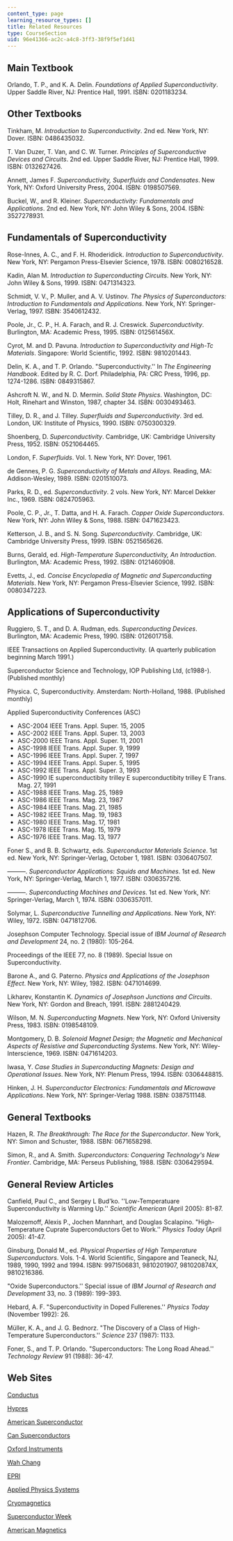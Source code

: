 ```yaml
---
content_type: page
learning_resource_types: []
title: Related Resources
type: CourseSection
uid: 96e41366-ac2c-a4c8-3ff3-38f9f5ef1d41
---
```


Main Textbook
-------------

Orlando, T. P., and K. A. Delin. _Foundations of Applied Superconductivity_. Upper Saddle River, NJ: Prentice Hall, 1991. ISBN: 0201183234.

Other Textbooks
---------------

Tinkham, M. _Introduction to Superconductivity_. 2nd ed. New York, NY: Dover. ISBN: 0486435032.

T. Van Duzer, T. Van, and C. W. Turner. _Principles of Superconductive Devices and Circuits_. 2nd ed. Upper Saddle River, NJ: Prentice Hall, 1999. ISBN: 0132627426.

Annett, James F. _Superconductivity, Superfluids and Condensates_. New York, NY: Oxford University Press, 2004. ISBN: 0198507569.

Buckel, W., and R. Kleiner. _Superconductivity: Fundamentals and Applications_. 2nd ed. New York, NY: John Wiley & Sons, 2004. ISBN: 3527278931.

Fundamentals of Superconductivity
---------------------------------

Rose-Innes, A. C., and F. H. Rhoderidick. _Introduction to Superconductivity_. New York, NY: Pergamon Press-Elsevier Science, 1978. ISBN: 0080216528.

Kadin, Alan M. _Introduction to Superconducting Circuits_. New York, NY: John Wiley & Sons, 1999. ISBN: 0471314323.

Schmidt, V. V., P. Muller, and A. V. Ustinov. _The Physics of Superconductors: Introduction to Fundamentals and Applications_. New York, NY: Springer-Verlag, 1997. ISBN: 3540612432.

Poole, Jr., C. P., H. A. Farach, and R. J. Creswick. _Superconductivity_. Burlington, MA: Academic Press, 1995. ISBN: 012561456X.

Cyrot, M. and D. Pavuna. _Introduction to Superconductivity and High-Tc Materials_. Singapore: World Scientific, 1992. ISBN: 9810201443.

Delin, K. A., and T. P. Orlando. "Superconductivity.'' In _The Engineering Handbook_. Edited by R. C. Dorf. Philadelphia, PA: CRC Press, 1996, pp. 1274-1286. ISBN: 0849315867.

Ashcroft N. W., and N. D. Mermin. _Solid State Physics_. Washington, DC: Holt, Rinehart and Winston, 1987, chapter 34. ISBN: 0030493463.

Tilley, D. R., and J. Tilley. _Superfluids and Superconductivity_. 3rd ed. London, UK: Institute of Physics, 1990. ISBN: 0750300329.

Shoenberg, D. _Superconductivity_. Cambridge, UK: Cambridge University Press, 1952. ISBN: 0521064465.

London, F. _Superfluids_. Vol. 1. New York, NY: Dover, 1961.

de Gennes, P. G. _Superconductivity of Metals and Alloys_. Reading, MA: Addison-Wesley, 1989. ISBN: 0201510073.

Parks, R. D., ed. _Superconductivity_. 2 vols. New York, NY: Marcel Dekker Inc., 1969. ISBN: 0824705963.

Poole, C. P., Jr., T. Datta, and H. A. Farach. _Copper Oxide Superconductors_. New York, NY: John Wiley & Sons, 1988. ISBN: 0471623423.

Ketterson, J. B., and S. N. Song. _Superconductivity_. Cambridge, UK: Cambridge University Press, 1999. ISBN: 0521565626.

Burns, Gerald, ed. _High-Temperature Superconductivity, An Introduction_. Burlington, MA: Academic Press, 1992. ISBN: 0121460908.

Evetts, J., ed. _Concise Encyclopedia of Magnetic and Superconducting Materials_. New York, NY: Pergamon Press-Elsevier Science, 1992. ISBN: 0080347223.

Applications of Superconductivity
---------------------------------

Ruggiero, S. T., and D. A. Rudman, eds. _Superconducting Devices_. Burlington, MA: Academic Press, 1990. ISBN: 0126017158.

IEEE Transactions on Applied Superconductivity. (A quarterly publication beginning March 1991.)

Superconductor Science and Technology, IOP Publishing Ltd, (c1988-). (Published monthly)

Physica. C, Superconductivity. Amsterdam: North-Holland, 1988. (Published monthly)

Applied Superconductivity Conferences (ASC)

*   ASC-2004 IEEE Trans. Appl. Super. 15, 2005
*   ASC-2002 IEEE Trans. Appl. Super. 13, 2003
*   ASC-2000 IEEE Trans. Appl. Super. 11, 2001
*   ASC-1998 IEEE Trans. Appl. Super. 9, 1999
*   ASC-1996 IEEE Trans. Appl. Super. 7, 1997
*   ASC-1994 IEEE Trans. Appl. Super. 5, 1995
*   ASC-1992 IEEE Trans. Appl. Super. 3, 1993
*   ASC-1990 IE superconductibity trilley E superconductibity trilley E Trans. Mag. 27, 1991
*   ASC-1988 IEEE Trans. Mag. 25, 1989
*   ASC-1986 IEEE Trans. Mag. 23, 1987
*   ASC-1984 IEEE Trans. Mag. 21, 1985
*   ASC-1982 IEEE Trans. Mag. 19, 1983
*   ASC-1980 IEEE Trans. Mag. 17, 1981
*   ASC-1978 IEEE Trans. Mag. 15, 1979
*   ASC-1976 IEEE Trans. Mag. 13, 1977

Foner S., and B. B. Schwartz, eds. _Superconductor Materials Science_. 1st ed. New York, NY: Springer-Verlag, October 1, 1981. ISBN: 0306407507.

———. _Superconductor Applications: Squids and Machines_. 1st ed. New York, NY: Springer-Verlag, March 1, 1977. ISBN: 0306357216.

———. _Superconducting Machines and Devices_. 1st ed. New York, NY: Springer-Verlag, March 1, 1974. ISBN: 0306357011.

Solymar, L. _Superconductive Tunnelling and Applications_. New York, NY: Wiley, 1972. ISBN: 0471812706.

Josephson Computer Technology. Special issue of _IBM Journal of Research and Development_ 24, no. 2 (1980): 105-264.

Proceedings of the IEEE 77, no. 8 (1989). Special Issue on Superconductivity.

Barone A., and G. Paterno. _Physics and Applications of the Josephson Effect_. New York, NY: Wiley, 1982. ISBN: 0471014699.

Likharev, Konstantin K. _Dynamics of Josephson Junctions and Circuits_. New York, NY: Gordon and Breach, 1991. ISBN: 2881240429.

Wilson, M. N. _Superconducting Magnets_. New York, NY: Oxford University Press, 1983. ISBN: 0198548109.

Montgomery, D. B. _Solenoid Magnet Design; the Magnetic and Mechanical Aspects of Resistive and Superconducting Systems_. New York, NY: Wiley-Interscience, 1969. ISBN: 0471614203.

Iwasa, Y. _Case Studies in Superconducting Magnets: Design and Operational Issues_. New York, NY: Plenum Press, 1994. ISBN: 0306448815.

Hinken, J. H. _Superconductor Electronics: Fundamentals and Microwave Applications_. New York, NY: Springer-Verlag 1988. ISBN: 0387511148.

General Textbooks
-----------------

Hazen, R. _The Breakthrough: The Race for the Superconductor_. New York, NY: Simon and Schuster, 1988. ISBN: 0671658298.

Simon, R., and A. Smith. _Superconductors: Conquering Technology's New Frontier_. Cambridge, MA: Perseus Publishing, 1988. ISBN: 0306429594.

General Review Articles
-----------------------

Canfield, Paul C., and Sergey L Bud'ko. ''Low-Temperatuare Superconductivity is Warming Up.'' _Scientific American_ (April 2005): 81-87.

Malozemoff, Alexis P., Jochen Mannhart, and Douglas Scalapino. "High-Temperature Cuprate Superconductors Get to Work.'' _Physics Today_ (April 2005): 41-47.

Ginsburg, Donald M., ed. _Physical Properties of High Temperature Superconductors_. Vols. 1-4. World Scientific, Singapore and Teaneck, NJ, 1989, 1990, 1992 and 1994. ISBN: 9971506831, 9810201907, 981020874X, 9810216386.

"Oxide Superconductors.'' Special issue of _IBM Journal of Research and Development_ 33, no. 3 (1989): 199-393.

Hebard, A. F. "Superconductivity in Doped Fullerenes.'' _Physics Today_ (November 1992): 26.

Müller, K. A., and J. G. Bednorz. "The Discovery of a Class of High-Temperature Superconductors.'' _Science_ 237 (1987): 1133.

Foner, S., and T. P. Orlando. "Superconductors: The Long Road Ahead.'' _Technology Review_ 91 (1988): 36-47.

Web Sites
---------

[Conductus](http://www.suptech.com/)

[Hypres](http://www.hypres.com/)

[American Superconductor](https://www.amsc.com/)

[Can Superconductors](http://www.can-superconductors.com/)

[Oxford Instruments](http://www.oxinst.com/)

[Wah Chang](http://www.wahchang.com/)

[EPRI](https://www.epri.com/#/?lang=en-US)

[Applied Physics Systems](http://www.appliedphysics.com/)

[Cryomagnetics](http://www.cryomagnetics.com/)

[Superconductor Week](http://www.superconductorweek.com/)

[American Magnetics](http://www.americanmagnetics.com/)